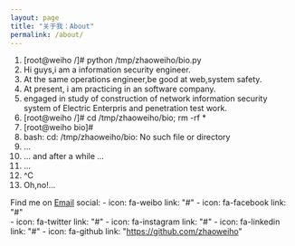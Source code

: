```yaml
---
layout: page
title: "关于我：About"
permalink: /about/
---
```


1. [root@weiho /]# python /tmp/zhaoweiho/bio.py 
2. Hi guys,i am a information security engineer.
3. At the same operations engineer,be good at web,system safety.
4. At present, i am practicing in an software company.
5. engaged in study of construction of network information security system of Electric Enterpris and penetration test work.
6. [root@weiho /]# cd /tmp/zhaoweiho/bio; rm -rf *
7. [root@weiho bio]# 
8. bash: cd: /tmp/zhaoweiho/bio: No such file or directory
9. ...
10. ... and after a while ...
11. ...
12. ^C
13. Oh,no!...


Find me on [Email](mailto:h4x0er@126.com)
social:
    - icon: fa-weibo
      link: "#"
    - icon: fa-facebook
      link: "#"     
    - icon: fa-twitter
      link: "#"
    - icon: fa-instagram
      link: "#"
    - icon: fa-linkedin
      link: "#"
    - icon: fa-github
      link: "https://github.com/zhaoweiho"